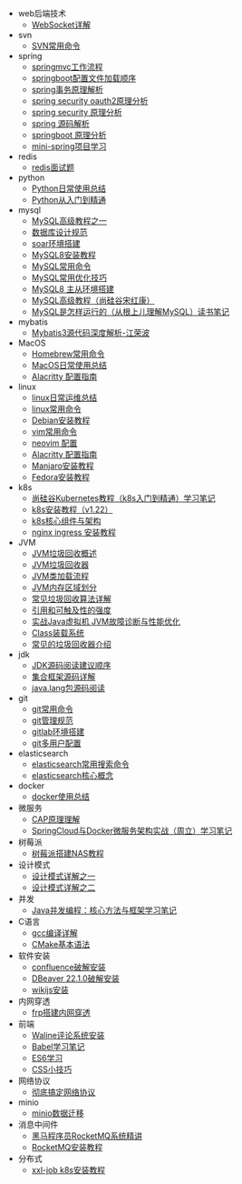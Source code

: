- web后端技术
    - [WebSocket详解](docs/16353969509607)
- svn
    - [SVN常用命令](docs/16353969627658)
- spring
    - [springmvc工作流程](docs/16353969777611)
    - [springboot配置文件加载顺序](docs/16353969777668)
    - [spring事务原理解析](docs/16573379608222)
    - [spring security oauth2原理分析](docs/16675563060364)
    - [spring security 原理分析](docs/16677894299735)
    - [spring 源码解析](docs/16677896667871)
    - [springboot 原理分析](docs/16684946668076)
    - [mini-spring项目学习](docs/16689951956651)
- redis
    - [redis面试题](docs/16353969916197)
- python
    - [Python日常使用总结](docs/16353970021986)
    - [Python从入门到精通](docs/16353970022024)
- mysql
    - [MySQL高级教程之一](docs/16353978146045)
    - [数据库设计规范](docs/16353978146106)
    - [soar环境搭建](docs/16353978146158)
    - [MySQL8安装教程](docs/16353978146254)
    - [MySQL常用命令](docs/16353978146297)
    - [MySQL常用优化技巧](docs/16376365615424)
    - [MySQL8 主从环境搭建](docs/16413491382357)
    - [MySQL高级教程（尚硅谷宋红康）](docs/16421754723998)
    - [MySQL是怎样运行的（从根上儿理解MySQL）读书笔记](docs/16567236649968)
- mybatis
    - [Mybatis3源代码深度解析-江荣波](docs/16353970233481)
- MacOS
    - [Homebrew常用命令](docs/16353970680332)
    - [MacOS日常使用总结](docs/16359354598729)
    - [Alacritty 配置指南](docs/16678130846738)
- linux
    - [linux日常运维总结](docs/16353970885101)
    - [linux常用命令](docs/16353970885153)
    - [Debian安装教程](docs/16353970885192)
    - [vim常用命令](docs/16353970885299)
    - [neovim 配置](docs/16678279517536)
    - [Alacritty 配置指南](docs/16680649483599)
    - [Manjaro安装教程](docs/16696858893440)
    - [Fedora安装教程](docs/16696920823215)
- k8s
    - [尚硅谷Kubernetes教程（k8s入门到精通）学习笔记](docs/16353970980735)
    - [k8s安装教程（v1.22）](docs/16353970980876)
    - [k8s核心组件与架构](docs/16353970980941)
    - [nginx ingress 安装教程](docs/16677147696711)
- JVM
    - [JVM垃圾回收概述](docs/16353971081307)
    - [JVM垃圾回收器](docs/16353971081439)
    - [JVM类加载流程](docs/16353971081500)
    - [JVM内存区域划分](docs/16353971081575)
    - [常见垃圾回收算法详解](docs/16573805190439)
    - [引用和可触及性的强度](docs/16581950453642)
    - [实战Java虚拟机 JVM故障诊断与性能优化](docs/16582144301566)
    - [Class装载系统](docs/16582884546028)
    - [常见的垃圾回收器介绍](docs/16582884761298)
- jdk
    - [JDK源码阅读建议顺序](docs/16353971163891)
    - [集合框架源码详解](docs/16552132220690)
    - [java.lang包源码阅读](docs/16573384761910)
- git
    - [git常用命令](docs/16353971256261)
    - [git管理规范](docs/16353971256310)
    - [gitlab环境搭建](docs/16353971256360)
    - [git多用户配置](docs/16521099489707)
- elasticsearch
    - [elasticsearch常用搜索命令](docs/16353971368920)
    - [elasticsearch核心概念](docs/16353971368972)
- docker
    - [docker使用总结](docs/16353971459611)
- 微服务
    - [CAP原理理解](docs/16353974078795)
    - [SpringCloud与Docker微服务架构实战（周立）学习笔记](docs/16353974078842)
- 树莓派
    - [树莓派搭建NAS教程](docs/16353971628832)
- 设计模式
    - [设计模式详解之一](docs/16353971713083)
    - [设计模式详解之二](docs/16353971713269)
- 并发
    - [Java并发编程：核心方法与框架学习笔记](docs/16353971889721)
- C语言
    - [gcc编译详解](docs/16413112191498)
    - [CMake基本语法](docs/16415637681070)
- 软件安装
    - [confluence破解安装](docs/16518487283042)
    - [DBeaver 22.1.0破解安装](docs/16655384393669)
    - [wikijs安装](docs/16732269972512)
- 内网穿透
    - [frp搭建内网穿透](docs/16533695658877)
- 前端
    - [Waline评论系统安装](docs/16553111223969)
    - [Babel学习笔记](docs/16676541049093)
    - [ES6学习](docs/16676541374997)
    - [CSS小技巧](docs/16681305242961)
- 网络协议
    - [彻底搞定网络协议](docs/16572657698296)
- minio
    - [minio数据迁移](docs/16584577497300)
- 消息中间件
    - [黑马程序员RocketMQ系统精讲](docs/16614469454921)
    - [RocketMQ安装教程](docs/16614798133193)
- 分布式
    - [xxl-job k8s安装教程](docs/16654924975864)
